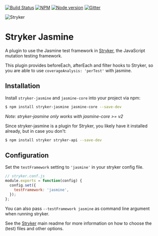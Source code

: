 [![Build Status](https://travis-ci.org/stryker-mutator/stryker.svg?branch=master)](https://travis-ci.org/stryker-mutator/stryker)
[![NPM](https://img.shields.io/npm/dm/stryker-jasmine.svg)](https://www.npmjs.com/package/stryker-jasmine)
[![Node version](https://img.shields.io/node/v/stryker-jasmine.svg)](https://img.shields.io/node/v/stryker-jasmine.svg)
[![Gitter](https://badges.gitter.im/stryker-mutator/stryker.svg)](https://gitter.im/stryker-mutator/stryker?utm_source=badge&utm_medium=badge&utm_campaign=pr-badge)

![Stryker](https://github.com/stryker-mutator/stryker/raw/master/stryker-80x80.png)

# Stryker Jasmine
A plugin to use the Jasmine test framework in [Stryker](https://stryker-mutator.io), the JavaScript mutation testing framework.

This plugin provides beforeEach, afterEach and filter hooks to Stryker, so you are able to use `coverageAnalysis: 'perTest'` with jasmine.

## Installation

Install `stryker-jasmine` and `jasmine-core` into your project via npm:

```bash
$ npm install stryker-jasmine jasmine-core --save-dev
```

*Note: stryker-jasmine only works with jasmine-core >= v2*

Since stryker-jasmine is a plugin for Stryker, you likely have it installed already, but in case you don't:

```bash
$ npm install stryker stryker-api --save-dev
```

## Configuration

Set the `testFramework` setting to `'jasmine'` in your stryker config file.

```javascript
// stryker.conf.js
module.exports = function(config) {
  config.set({
    testFramework: 'jasmine',
  });
};
```

You can also pass `--testFramework jasmine` as command line argument when running stryker.

See the [Stryker](https://github.com/stryker-mutator/stryker) main readme for more information on how to choose the (test) files and other options.
